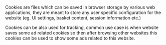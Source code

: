 Cookies are files which can be saved in browser storage by various web applications, they are meant to store any user specific configuration for the website (eg. UI settings, basket content, session information etc.)

Cookies can be also used for tracking, common use case is when website saves some ad related cookies so then after browsing other websites this cookies can be used to show some ads related to this website.